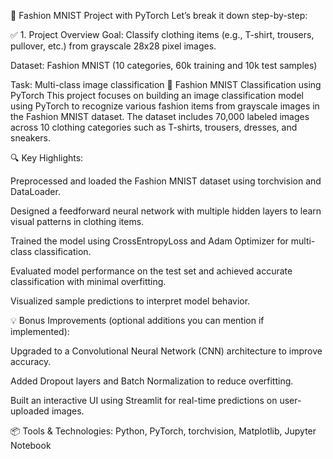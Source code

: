 👗 Fashion MNIST Project with PyTorch
Let’s break it down step-by-step:

✅ 1. Project Overview
Goal: Classify clothing items (e.g., T-shirt, trousers, pullover, etc.) from grayscale 28x28 pixel images.

Dataset: Fashion MNIST (10 categories, 60k training and 10k test samples)

Task: Multi-class image classification
🧠 Fashion MNIST Classification using PyTorch
This project focuses on building an image classification model using PyTorch to recognize various fashion items from grayscale images in the Fashion MNIST dataset. The dataset includes 70,000 labeled images across 10 clothing categories such as T-shirts, trousers, dresses, and sneakers.

🔍 Key Highlights:

Preprocessed and loaded the Fashion MNIST dataset using torchvision and DataLoader.

Designed a feedforward neural network with multiple hidden layers to learn visual patterns in clothing items.

Trained the model using CrossEntropyLoss and Adam Optimizer for multi-class classification.

Evaluated model performance on the test set and achieved accurate classification with minimal overfitting.

Visualized sample predictions to interpret model behavior.

💡 Bonus Improvements (optional additions you can mention if implemented):

Upgraded to a Convolutional Neural Network (CNN) architecture to improve accuracy.

Added Dropout layers and Batch Normalization to reduce overfitting.

Built an interactive UI using Streamlit for real-time predictions on user-uploaded images.

📦 Tools & Technologies: Python, PyTorch, torchvision, Matplotlib, Jupyter Notebook
